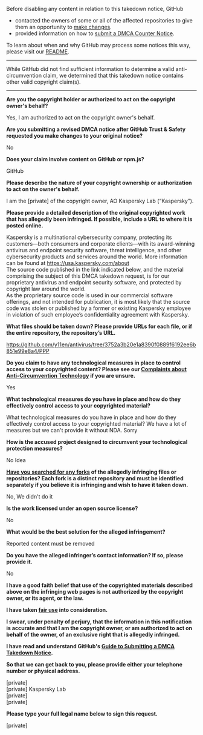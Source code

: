Before disabling any content in relation to this takedown notice, GitHub
- contacted the owners of some or all of the affected repositories to give them an opportunity to [make changes](https://docs.github.com/en/github/site-policy/dmca-takedown-policy#a-how-does-this-actually-work).
- provided information on how to [submit a DMCA Counter Notice](https://docs.github.com/en/articles/guide-to-submitting-a-dmca-counter-notice).

To learn about when and why GitHub may process some notices this way, please visit our [README](https://github.com/github/dmca/blob/master/README.md#anatomy-of-a-takedown-notice).

---

While GitHub did not find sufficient information to determine a valid anti-circumvention claim, we determined that this takedown notice contains other valid copyright claim(s).

---

**Are you the copyright holder or authorized to act on the copyright owner's behalf?**

Yes, I am authorized to act on the copyright owner's behalf.

**Are you submitting a revised DMCA notice after GitHub Trust & Safety requested you make changes to your original notice?**

No

**Does your claim involve content on GitHub or npm.js?**

GitHub

**Please describe the nature of your copyright ownership or authorization to act on the owner's behalf.**

I am the [private] of the copyright owner, AO Kaspersky Lab (“Kaspersky”).

**Please provide a detailed description of the original copyrighted work that has allegedly been infringed. If possible, include a URL to where it is posted online.**

Kaspersky is a multinational cybersecurity company, protecting its customers—both consumers and corporate clients—with its award-winning antivirus and endpoint security software, threat intelligence, and other cybersecurity products and services around the world. More information can be found at https://usa.kaspersky.com/about  
The source code published in the link indicated below, and the material comprising the subject of this DMCA takedown request, is for our proprietary antivirus and endpoint security software, and protected by copyright law around the world.  
As the proprietary source code is used in our commercial software offerings, and not intended for publication, it is most likely that the source code was stolen or published by a former or existing Kaspersky employee in violation of such employee’s confidentiality agreement with Kaspersky.

**What files should be taken down? Please provide URLs for each file, or if the entire repository, the repository’s URL.**

https://github.com/y11en/antivirus/tree/3752a3b20e1a8390f0889f6192ee6b851e99e8a4/PPP

**Do you claim to have any technological measures in place to control access to your copyrighted content? Please see our <a href="https://docs.github.com/articles/guide-to-submitting-a-dmca-takedown-notice#complaints-about-anti-circumvention-technology">Complaints about Anti-Circumvention Technology</a> if you are unsure.**

Yes

**What technological measures do you have in place and how do they effectively control access to your copyrighted material?**

What technological measures do you have in place and how do they effectively control access to your copyrighted material?
We have a lot of measures but we can't provide it without NDA. Sorry

**How is the accused project designed to circumvent your technological protection measures?**

No Idea

**<a href="https://docs.github.com/articles/dmca-takedown-policy#b-what-about-forks-or-whats-a-fork">Have you searched for any forks</a> of the allegedly infringing files or repositories? Each fork is a distinct repository and must be identified separately if you believe it is infringing and wish to have it taken down.**

No, We didn't do it

**Is the work licensed under an open source license?**

No

**What would be the best solution for the alleged infringement?**

Reported content must be removed

**Do you have the alleged infringer’s contact information? If so, please provide it.**

No

**I have a good faith belief that use of the copyrighted materials described above on the infringing web pages is not authorized by the copyright owner, or its agent, or the law.**

**I have taken <a href="https://www.lumendatabase.org/topics/22">fair use</a> into consideration.**

**I swear, under penalty of perjury, that the information in this notification is accurate and that I am the copyright owner, or am authorized to act on behalf of the owner, of an exclusive right that is allegedly infringed.**

**I have read and understand GitHub's <a href="https://docs.github.com/articles/guide-to-submitting-a-dmca-takedown-notice/">Guide to Submitting a DMCA Takedown Notice</a>.**

**So that we can get back to you, please provide either your telephone number or physical address.**

[private]  
[private] Kaspersky Lab  
[private]  
[private]  

**Please type your full legal name below to sign this request.**

[private]  
